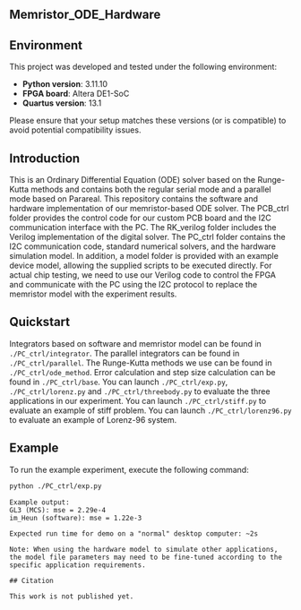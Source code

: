 
## Memristor_ODE_Hardware

## Environment

This project was developed and tested under the following environment:

- **Python version**: 3.11.10  
- **FPGA board**: Altera DE1-SoC  
- **Quartus version**: 13.1  

Please ensure that your setup matches these versions (or is compatible) to avoid potential compatibility issues.

## Introduction

This is an Ordinary Differential Equation (ODE) solver based on the Runge-Kutta methods and contains both the regular serial mode and a parallel mode based on Parareal. This repository contains the software and hardware implementation of our memristor-based ODE solver. The PCB_ctrl folder provides the control code for our custom PCB board and the I2C communication interface with the PC. The RK_verilog folder includes the Verilog implementation of the digital solver. The PC_ctrl folder contains the I2C communication code, standard numerical solvers, and the hardware simulation model. In addition, a model folder is provided with an example device model, allowing the supplied scripts to be executed directly. For actual chip testing, we need to use our Verilog code to control the FPGA and communicate with the PC using the I2C protocol to replace the memristor model with the experiment results. 

## Quickstart

Integrators based on software and memristor model can be found in ``./PC_ctrl/integrator``. The parallel integrators can be found in ``./PC_ctrl/parallel``. The Runge-Kutta methods we use can be found in ``./PC_ctrl/ode_method``. Error calculation and step size calculation can be found in ``./PC_ctrl/base``. You can launch ``./PC_ctrl/exp.py``, ``./PC_ctrl/lorenz.py`` and ``./PC_ctrl/threebody.py`` to evaluate the three applications in our experiment. You can launch ``./PC_ctrl/stiff.py`` to evaluate an example of stiff problem. You can launch ``./PC_ctrl/lorenz96.py`` to evaluate an example of Lorenz-96 system.

## Example

To run the example experiment, execute the following command:

```bash
python ./PC_ctrl/exp.py
```

```text
Example output:
GL3 (MCS): mse = 2.29e-4
im_Heun (software): mse = 1.22e-3

Expected run time for demo on a "normal" desktop computer: ~2s

Note: When using the hardware model to simulate other applications, the model file parameters may need to be fine-tuned according to the specific application requirements.

## Citation

This work is not published yet.
